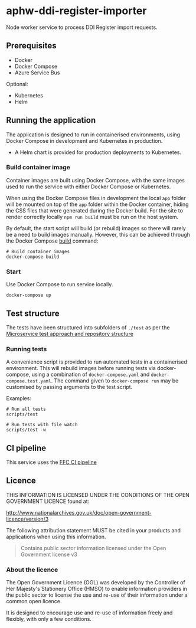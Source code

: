 # aphw-ddi-register-importer

Node worker service to process DDI Register import requests.

## Prerequisites

- Docker
- Docker Compose
- Azure Service Bus

Optional:
- Kubernetes
- Helm

## Running the application

The application is designed to run in containerised environments, using Docker Compose in development and Kubernetes in production.

- A Helm chart is provided for production deployments to Kubernetes.

### Build container image

Container images are built using Docker Compose, with the same images used to run the service with either Docker Compose or Kubernetes.

When using the Docker Compose files in development the local `app` folder will
be mounted on top of the `app` folder within the Docker container, hiding the CSS files that were generated during the Docker build.  For the site to render correctly locally `npm run build` must be run on the host system.


By default, the start script will build (or rebuild) images so there will
rarely be a need to build images manually. However, this can be achieved
through the Docker Compose
[build](https://docs.docker.com/compose/reference/build/) command:

```
# Build container images
docker-compose build
```

### Start

Use Docker Compose to run service locally.

```
docker-compose up
```

## Test structure

The tests have been structured into subfolders of `./test` as per the
[Microservice test approach and repository structure](https://eaflood.atlassian.net/wiki/spaces/FPS/pages/1845396477/Microservice+test+approach+and+repository+structure)

### Running tests

A convenience script is provided to run automated tests in a containerised
environment. This will rebuild images before running tests via docker-compose,
using a combination of `docker-compose.yaml` and `docker-compose.test.yaml`.
The command given to `docker-compose run` may be customised by passing
arguments to the test script.

Examples:

```
# Run all tests
scripts/test

# Run tests with file watch
scripts/test -w
```

## CI pipeline

This service uses the [FFC CI pipeline](https://github.com/DEFRA/ffc-jenkins-pipeline-library)

## Licence

THIS INFORMATION IS LICENSED UNDER THE CONDITIONS OF THE OPEN GOVERNMENT LICENCE found at:

<http://www.nationalarchives.gov.uk/doc/open-government-licence/version/3>

The following attribution statement MUST be cited in your products and applications when using this information.

> Contains public sector information licensed under the Open Government license v3

### About the licence

The Open Government Licence (OGL) was developed by the Controller of Her Majesty's Stationery Office (HMSO) to enable information providers in the public sector to license the use and re-use of their information under a common open licence.

It is designed to encourage use and re-use of information freely and flexibly, with only a few conditions.
